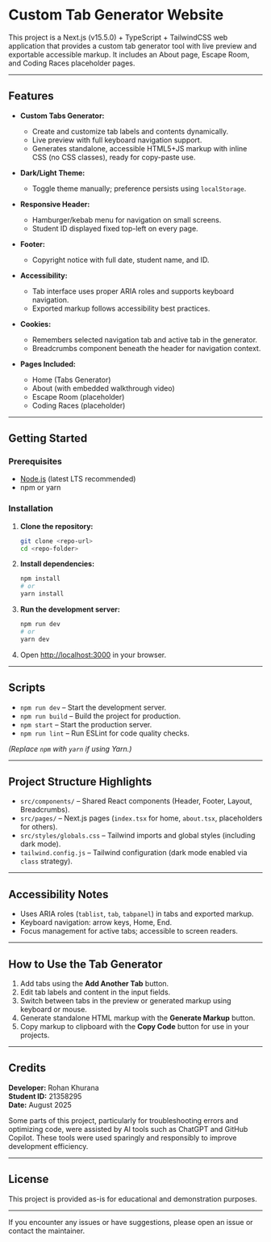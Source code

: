 # Custom Tab Generator Website

This project is a Next.js (v15.5.0) + TypeScript + TailwindCSS web application that provides a custom tab generator tool with live preview and exportable accessible markup. It includes an About page, Escape Room, and Coding Races placeholder pages.

---

## Features

- **Custom Tabs Generator:**  
    - Create and customize tab labels and contents dynamically.  
    - Live preview with full keyboard navigation support.  
    - Generates standalone, accessible HTML5+JS markup with inline CSS (no CSS classes), ready for copy-paste use.

- **Dark/Light Theme:**  
    - Toggle theme manually; preference persists using `localStorage`.

- **Responsive Header:**  
    - Hamburger/kebab menu for navigation on small screens.  
    - Student ID displayed fixed top-left on every page.

- **Footer:**  
    - Copyright notice with full date, student name, and ID.

- **Accessibility:**  
    - Tab interface uses proper ARIA roles and supports keyboard navigation.  
    - Exported markup follows accessibility best practices.

- **Cookies:**  
    - Remembers selected navigation tab and active tab in the generator.  
    - Breadcrumbs component beneath the header for navigation context.

- **Pages Included:**  
    - Home (Tabs Generator)  
    - About (with embedded walkthrough video)  
    - Escape Room (placeholder)  
    - Coding Races (placeholder)

---

## Getting Started

### Prerequisites

- [Node.js](https://nodejs.org/) (latest LTS recommended)
- npm or yarn

### Installation

1. **Clone the repository:**
     ```bash
     git clone <repo-url>
     cd <repo-folder>
     ```

2. **Install dependencies:**
     ```bash
     npm install
     # or
     yarn install
     ```

3. **Run the development server:**
     ```bash
     npm run dev
     # or
     yarn dev
     ```

4. Open [http://localhost:3000](http://localhost:3000) in your browser.

---

## Scripts

- `npm run dev` – Start the development server.
- `npm run build` – Build the project for production.
- `npm start` – Start the production server.
- `npm run lint` – Run ESLint for code quality checks.

*(Replace `npm` with `yarn` if using Yarn.)*

---

## Project Structure Highlights

- `src/components/` – Shared React components (Header, Footer, Layout, Breadcrumbs).
- `src/pages/` – Next.js pages (`index.tsx` for home, `about.tsx`, placeholders for others).
- `src/styles/globals.css` – Tailwind imports and global styles (including dark mode).
- `tailwind.config.js` – Tailwind configuration (dark mode enabled via `class` strategy).

---

## Accessibility Notes

- Uses ARIA roles (`tablist`, `tab`, `tabpanel`) in tabs and exported markup.
- Keyboard navigation: arrow keys, Home, End.
- Focus management for active tabs; accessible to screen readers.

---

## How to Use the Tab Generator

1. Add tabs using the **Add Another Tab** button.
2. Edit tab labels and content in the input fields.
3. Switch between tabs in the preview or generated markup using keyboard or mouse.
4. Generate standalone HTML markup with the **Generate Markup** button.
5. Copy markup to clipboard with the **Copy Code** button for use in your projects.

---

## Credits

**Developer:** Rohan Khurana  
**Student ID:** 21358295  
**Date:** August 2025

Some parts of this project, particularly for troubleshooting errors and optimizing code, were assisted by AI tools such as ChatGPT and GitHub Copilot. These tools were used sparingly and responsibly to improve development efficiency.

---

## License

This project is provided as-is for educational and demonstration purposes.

---

If you encounter any issues or have suggestions, please open an issue or contact the maintainer.
